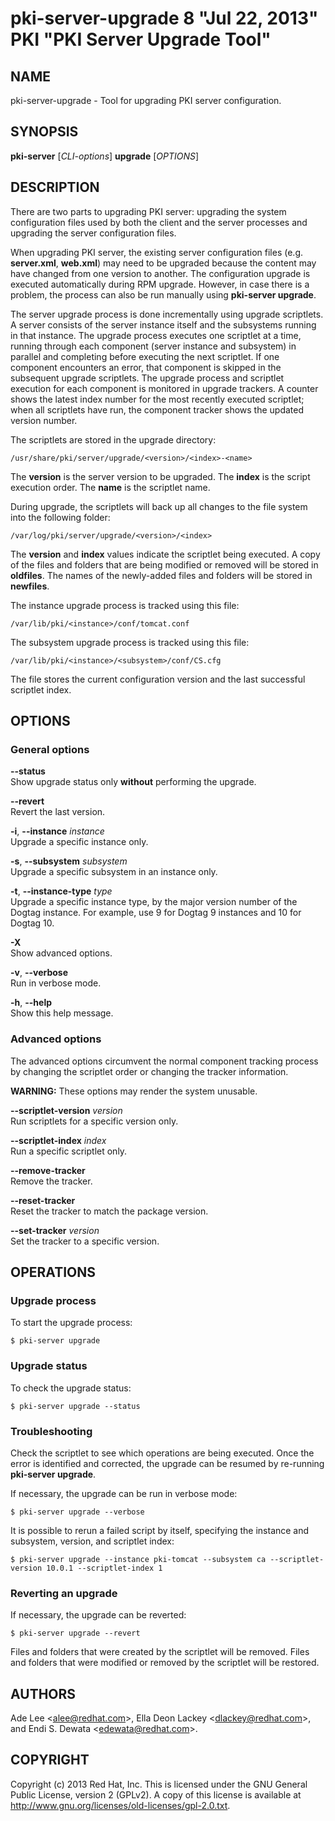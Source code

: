 # pki-server-upgrade 8 "Jul 22, 2013" PKI "PKI Server Upgrade Tool"

## NAME

pki-server-upgrade - Tool for upgrading PKI server configuration.

## SYNOPSIS

**pki-server** [*CLI-options*] **upgrade** [*OPTIONS*]

## DESCRIPTION

There are two parts to upgrading PKI server:
upgrading the system configuration files used by both the client and the server processes
and upgrading the server configuration files.

When upgrading PKI server, the existing server configuration files (e.g. **server.xml**, **web.xml**)
may need to be upgraded because the content may have changed from one version to another.
The configuration upgrade is executed automatically during RPM upgrade.
However, in case there is a problem, the process can also be run manually using **pki-server upgrade**.

The server upgrade process is done incrementally using upgrade scriptlets.
A server consists of the server instance itself and the subsystems running in that instance.
The upgrade process executes one scriptlet at a time,
running through each component (server instance and subsystem) in parallel and completing before executing the next scriptlet.
If one component encounters an error, that component is skipped in the subsequent upgrade scriptlets.
The upgrade process and scriptlet execution for each component is monitored in upgrade trackers.
A counter shows the latest index number for the most recently executed scriptlet;
when all scriptlets have run, the component tracker shows the updated version number.

The scriptlets are stored in the upgrade directory:

```
/usr/share/pki/server/upgrade/<version>/<index>-<name>
```

The **version** is the server version to be upgraded. The **index** is the script execution order.
The **name** is the scriptlet name.

During upgrade, the scriptlets will back up all changes to the file system into the following folder:

```
/var/log/pki/server/upgrade/<version>/<index>
```

The **version** and **index** values indicate the scriptlet being executed.
A copy of the files and folders that are being modified or removed will be stored in **oldfiles**.
The names of the newly-added files and folders will be stored in **newfiles**.

The instance upgrade process is tracked using this file:

```
/var/lib/pki/<instance>/conf/tomcat.conf
```

The subsystem upgrade process is tracked using this file:

```
/var/lib/pki/<instance>/<subsystem>/conf/CS.cfg
```

The file stores the current configuration version and the last successful scriptlet index.

## OPTIONS

### General options

**--status**  
    Show upgrade status only **without** performing the upgrade.

**--revert**  
    Revert the last version.

**-i**, **--instance** *instance*  
    Upgrade a specific instance only.

**-s**, **--subsystem** *subsystem*  
    Upgrade a specific subsystem in an instance only.

**-t**, **--instance-type** *type*  
    Upgrade a specific instance type, by the major version number of the Dogtag instance.
    For example, use 9 for Dogtag 9 instances and 10 for Dogtag 10.

**-X**  
    Show advanced options.

**-v**, **--verbose**  
    Run in verbose mode.

**-h**, **--help**  
    Show this help message.

### Advanced options

The advanced options circumvent the normal component tracking process by changing the
scriptlet order or changing the tracker information.

**WARNING:** These options may render the system unusable.

**--scriptlet-version** *version*  
    Run scriptlets for a specific version only.

**--scriptlet-index** *index*  
    Run a specific scriptlet only.

**--remove-tracker**  
    Remove the tracker.

**--reset-tracker**  
    Reset the tracker to match the package version.

**--set-tracker** *version*  
    Set the tracker to a specific version.

## OPERATIONS

### Upgrade process

To start the upgrade process:

```
$ pki-server upgrade
```

### Upgrade status

To check the upgrade status:

```
$ pki-server upgrade --status
```

### Troubleshooting

Check the scriptlet to see which operations are being executed.
Once the error is identified and corrected, the upgrade can be resumed by re-running **pki-server upgrade**.

If necessary, the upgrade can be run in verbose mode:

```
$ pki-server upgrade --verbose
```

It is possible to rerun a failed script by itself, specifying the instance and subsystem, version, and scriptlet index:

```
$ pki-server upgrade --instance pki-tomcat --subsystem ca --scriptlet-version 10.0.1 --scriptlet-index 1
```

### Reverting an upgrade

If necessary, the upgrade can be reverted:

```
$ pki-server upgrade --revert
```

Files and folders that were created by the scriptlet will be removed.
Files and folders that were modified or removed by the scriptlet will be restored.

## AUTHORS

Ade Lee &lt;alee@redhat.com&gt;, Ella Deon Lackey &lt;dlackey@redhat.com&gt;, and Endi S. Dewata &lt;edewata@redhat.com&gt;.

## COPYRIGHT

Copyright (c) 2013 Red Hat, Inc.
This is licensed under the GNU General Public License, version 2 (GPLv2).
A copy of this license is available at http://www.gnu.org/licenses/old-licenses/gpl-2.0.txt.
